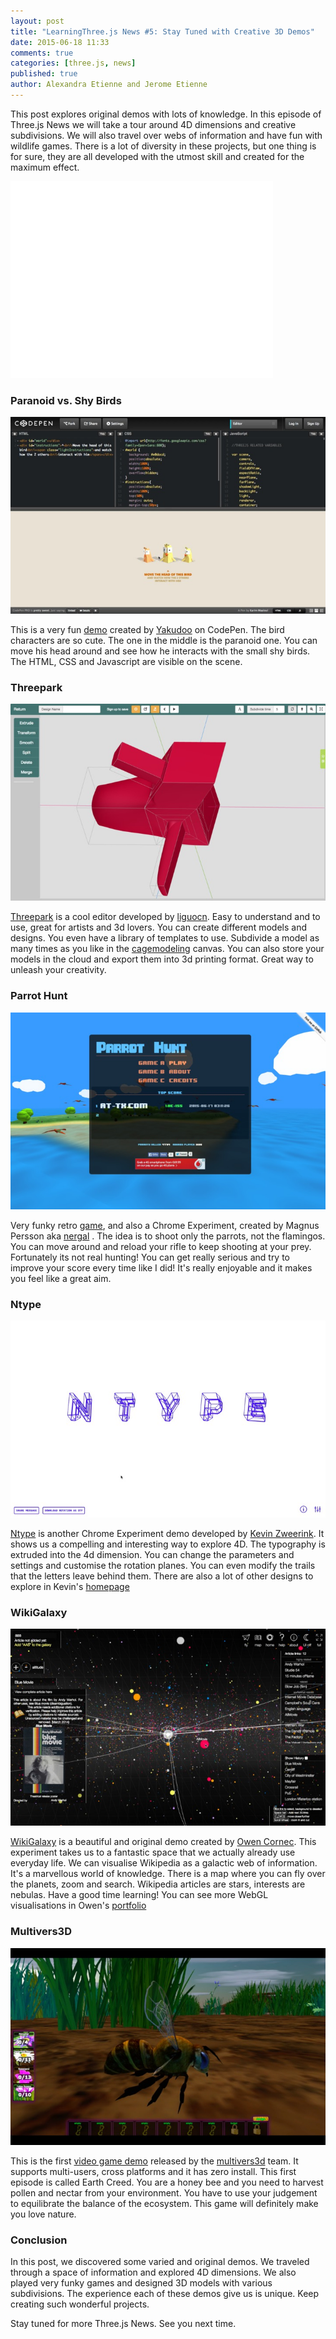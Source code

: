 ```yaml
---
layout: post
title: "LearningThree.js News #5: Stay Tuned with Creative 3D Demos"
date: 2015-06-18 11:33
comments: true
categories: [three.js, news]
published: true 
author: Alexandra Etienne and Jerome Etienne
---
```


This post explores original demos with lots of knowledge. In this episode of Three.js News we will take a tour around 4D dimensions and creative subdivisions. We will also travel over webs of information and have fun with wildlife games. There is a lot of diversity in these projects, but one thing is for sure, they are all developed with the utmost skill and created for the maximum effect. 


<iframe width="420" height="315" src="//www.youtube.com/embed/oSDdZyM9cYU" frameborder="0" allowfullscreen></iframe>

<!-- more -->

### Paranoid vs. Shy Birds 
![screen shot 2015-06-17 at 11 00 12](/data/2015-06-18-learningthree-dot-js-news-number-5-stay-tuned-with-creative-3d-demos/screenshots/paranoid_vs_shy_birds.jpg)

This is a very fun [demo](http://codepen.io/Yakudoo/pen/LVyJXw) created by [Yakudoo](https://twitter.com/yakudoo) on CodePen. The bird characters are so cute. The one in the middle is the paranoid one. You can move his head around and see how he interacts with the small shy birds. The HTML, CSS and Javascript are visible on the scene. 

### Threepark 
![screen shot 2015-06-17 at 11 00 12](/data/2015-06-18-learningthree-dot-js-news-number-5-stay-tuned-with-creative-3d-demos/screenshots/threepark.jpg)

[Threepark](http://threepark.net/English) is a cool editor developed by [liguocn](https://github.com/liguocn). Easy to understand and to use, great for artists and 3d lovers. You can create different models and designs. You even have a library of templates to use. Subdivide a model as many times as you like in the [cagemodeling](http://threepark.net/English/cagemodeling) canvas. You can also store your models in the cloud and export them into 3d printing format. Great way to unleash your creativity. 

### Parrot Hunt 
![screen shot 2015-06-17 at 11 00 12](/data/2015-06-18-learningthree-dot-js-news-number-5-stay-tuned-with-creative-3d-demos/screenshots/parrot_hunt.jpg)

Very funky retro [game](http://parrothunt.nergal.se:8080/), and also a Chrome Experiment, created by  Magnus Persson aka [nergal](https://twitter.com/lallassu) . The idea is to shoot only the parrots, not the flamingos. You can move around and reload your rifle to keep shooting at your prey. Fortunately its not real hunting! You can get really serious and try to improve your score every time like I did! It's really enjoyable and it makes you feel like a great aim. 

### Ntype 
![screen shot 2015-06-17 at 11 00 12](/data/2015-06-18-learningthree-dot-js-news-number-5-stay-tuned-with-creative-3d-demos/screenshots/ntype.jpg)

[Ntype](http://ntype.blue/#speed=0.015707963267948967&rotationPlanes=xw,xz,yw,yz,zw&fpr=100&string=NTYPE&drawForms=true&drawTrails=false) is another Chrome Experiment demo developed by [Kevin Zweerink](https://twitter.com/kevinzweerink). It shows us a compelling and interesting way to explore 4D. The typography is extruded into the 4d dimension. You can change the parameters and settings and customise the rotation planes. You can even modify the trails that the letters leave behind them. There are also a lot of other designs to explore in Kevin's [homepage](http://kevinzweerink.com/)

### WikiGalaxy 
![screen shot 2015-06-17 at 11 00 12](/data/2015-06-18-learningthree-dot-js-news-number-5-stay-tuned-with-creative-3d-demos/screenshots/wiki_galaxy.jpg)

[WikiGalaxy](http://wiki.polyfra.me/#) is a beautiful and original demo created by [Owen Cornec](https://twitter.com/WikiGalaxy). This experiment takes us to a fantastic space that we actually already use everyday life. We can visualise Wikipedia as a galactic web of information. It's a marvellous world of knowledge. There is a map where you can fly over the planets, zoom and search. Wikipedia articles are stars, interests are nebulas. Have a good time learning! You can see more WebGL visualisations  in Owen's [portfolio](http://www.polyfra.me/)

### Multivers3D 
![screen shot 2015-06-17 at 11 00 12](/data/2015-06-18-learningthree-dot-js-news-number-5-stay-tuned-with-creative-3d-demos/screenshots/multivers3d.jpg)

This is the first [video game demo](https://multivers3d.fr/#/51184/Home.html) released by the [multivers3d](https://twitter.com/INF1N1T) team. It supports multi-users, cross platforms and it has zero install. This first episode is called Earth Creed. You are a honey bee and you need to harvest pollen and nectar from your environment. You have to use your judgement to equilibrate the balance of the ecosystem. This game will definitely make you love nature. 

### Conclusion 
In this post, we discovered some varied and original demos. We traveled through a space of information and explored 4D dimensions. We also played very funky games and designed 3D models with various subdivisions. The experience each of these demos give us is unique. Keep creating such wonderful projects. 

Stay tuned for more Three.js News. See you next time. 
